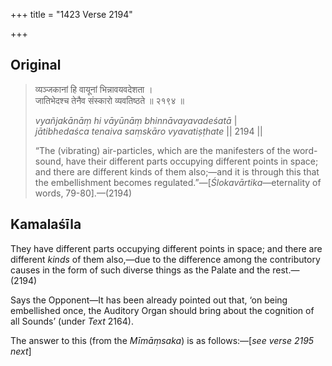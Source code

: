 +++
title = "1423 Verse 2194"

+++
## Original 
>
> व्यञ्जकानां हि वायूनां भिन्नावयवदेशता ।  
> जातिभेदश्च तेनैव संस्कारो व्यवतिष्ठते ॥ २१९४ ॥ 
>
> *vyañjakānāṃ hi vāyūnāṃ bhinnāvayavadeśatā* \|  
> *jātibhedaśca tenaiva saṃskāro vyavatiṣṭhate* \|\| 2194 \|\| 
>
> “The (vibrating) air-particles, which are the manifesters of the word-sound, have their different parts occupying different points in space; and there are different kinds of them also;—and it is through this that the embellishment becomes regulated.”—[*Ślokavārtika*—eternality of words, 79-80].—(2194)



## Kamalaśīla

They have different parts occupying different points in space; and there are different *kinds* of them also,—due to the difference among the contributory causes in the form of such diverse things as the Palate and the rest.—(2194)

Says the Opponent—It has been already pointed out that, ‘on being embellished once, the Auditory Organ should bring about the cognition of all Sounds’ (under *Text* 2164).

The answer to this (from the *Mīmāṃsaka*) is as follows:—[*see verse 2195 next*]


